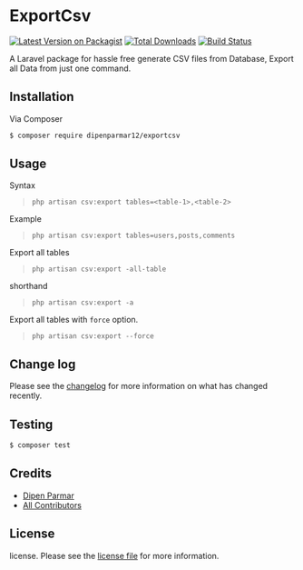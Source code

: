 # ExportCsv

[![Latest Version on Packagist][ico-version]][link-packagist]
[![Total Downloads][ico-downloads]][link-downloads]
[![Build Status][ico-travis]][link-travis]

A Laravel package for hassle free generate CSV files from Database, Export all Data from just one command.

## Installation

Via Composer

``` bash
$ composer require dipenparmar12/exportcsv
```

## Usage

Syntax

> `php artisan csv:export tables=<table-1>,<table-2>`

Example

> `php artisan csv:export tables=users,posts,comments`

Export all tables

> `php artisan csv:export -all-table`

shorthand

> `php artisan csv:export -a`

Export all tables with `force` option.
> `php artisan csv:export --force`

## Change log

Please see the [changelog](changelog.md) for more information on what has changed recently.

## Testing

``` bash
$ composer test
```

## Credits

-   [Dipen Parmar](https://dipen.xyz)
-   [All Contributors](../../contributors)

## License

license. Please see the [license file](license.md) for more information.

[ico-version]: https://img.shields.io/packagist/v/dipenparmar12/exportcsv.svg?style=flat-square
[ico-downloads]: https://img.shields.io/packagist/dt/dipenparmar12/exportcsv.svg?style=flat-square
[ico-travis]: https://img.shields.io/travis/dipenparmar12/exportcsv/master.svg?style=flat-square
[ico-styleci]: https://styleci.io/repos/12345678/shield

[link-packagist]: https://packagist.org/packages/dipenparmar12/exportcsv
[link-downloads]: https://packagist.org/packages/dipenparmar12/exportcsv
[link-travis]: https://travis-ci.org/dipenparmar12/exportcsv
[link-styleci]: https://styleci.io/repos/12345678
[link-author]: https://github.com/dipenparmar12
[link-contributors]: ../../contributors
